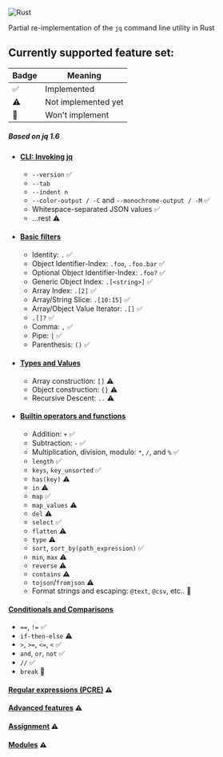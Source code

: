 ![Rust](https://github.com/brundonsmith/jqr/workflows/Rust/badge.svg)

Partial re-implementation of the `jq` command line utility in Rust


## Currently supported feature set:

| Badge | Meaning             |
| ----- | ------------------- |
| ✅    | Implemented         |
| ⚠️    | Not implemented yet |
| 🔴    | Won't implement     |

##### Based on jq 1.6

- #### [CLI: Invoking jq](https://stedolan.github.io/jq/manual/v1.6/#Invokingjq)
  - `--version` ✅
  <!-- - `--kind`. This is different than jq ✅
    - `--kind=file` and the 2nd argument can be a json file
    - `--kind=inline` and the 2nd argument can be a json as a string -->
  - `--tab`
  - `--indent n`
  - `--color-output / -C` and `--monochrome-output / -M` ✅
  - Whitespace-separated JSON values ✅
  - ...rest ⚠️

- #### [Basic filters](https://stedolan.github.io/jq/manual/v1.6/#Basicfilters)
  - Identity: `.` ✅
  - Object Identifier-Index: `.foo`, `.foo.bar` ✅
  - Optional Object Identifier-Index: `.foo?` ✅
  - Generic Object Index: `.[<string>]` ✅
  - Array Index: `.[2]` ✅
  - Array/String Slice: `.[10:15]` ✅
  - Array/Object Value Iterator: `.[]` ✅
  - `.[]?` ✅
  - Comma: `,` ✅
  - Pipe: `|` ✅
  - Parenthesis: `()` ✅

- #### [Types and Values](https://stedolan.github.io/jq/manual/v1.6/#TypesandValues)
  - Array construction: `[]` ⚠️
  - Object construction: `{}` ⚠️
  - Recursive Descent: `..` ⚠️

- #### [Builtin operators and functions](https://stedolan.github.io/jq/manual/v1.6/#Builtinoperatorsandfunctions)

  - Addition: `+` ✅
  - Subtraction: `-` ✅
  - Multiplication, division, modulo: `*`, `/`, and `%` ✅
  - `length` ✅
  - `keys`, `key_unsorted` ✅
  - `has(key)` ⚠️
  - `in` ⚠️
  - `map` ✅
  - `map_values` ⚠️
  - `del` ⚠️
  - `select` ✅
  - `flatten` ⚠️
  - `type` ⚠️
  - `sort`, `sort_by(path_expression)` ✅
  - `min`, `max` ⚠️
  - `reverse` ⚠️
  - `contains` ⚠️
  - `tojson`/`fromjson` ⚠️
  - Format strings and escaping: `@text`, `@csv`, etc.. 🔴

#### [Conditionals and Comparisons](https://stedolan.github.io/jq/manual/v1.6/#ConditionalsandComparisons)
  - `==`, `!=` ✅
  - `if-then-else` ⚠️
  - `>`, `>=`, `<=`, `<` ✅
  - `and`, `or`, `not` ✅
  - `//` ✅
  - `break` 🔴

#### [Regular expressions (PCRE)](https://stedolan.github.io/jq/manual/v1.6/#RegularexpressionsPCRE) ⚠️

#### [Advanced features](https://stedolan.github.io/jq/manual/v1.6/#Advancedfeatures) ⚠️

#### [Assignment](https://stedolan.github.io/jq/manual/v1.6/#Assignment) ⚠️

#### [Modules](https://stedolan.github.io/jq/manual/v1.6/#Modules) ⚠️